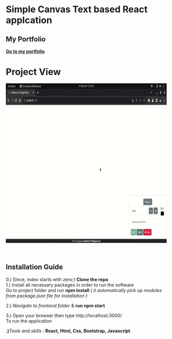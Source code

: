 # Simple Canvas Text based React applcation

## My Portfolio
<a alt="Portfolio" href="https://shub.pythonanywhere.com/profile">
  <b>Go to my portfolio</b>
</a>

# Project View
<p align="center">
  <a alt="Canvas React Application" href="https://shub.pythonanywhere.com/profile">
    <img alt="Logo" src="https://raw.githubusercontent.com/Shubhansh-Simple/React-Canvas/main/Screenshots/Project-Demo.gif" height="500" /> 
  </a>
</p>

<br>


## Installation Guide
0.) Since, index starts with zero;) <b>Clone the repo </b><br>
1.) Install all necessary packages in order to run the software <br>
Go to project folder and run <b>npm install</b>
<i>( it automatically pick up modules from package.json file for installation ) </i> <br>

2.) <i>Navigate to frontend folder</i> & <b>run npm start</b> <br>

3.) Open your browser then type http://localhost:3000/ <br>
To run the application <br>

<b>.)</b><i>Tools and skills</i> : <b>React, Html, Css, Bootstrap, Javascript</b>
